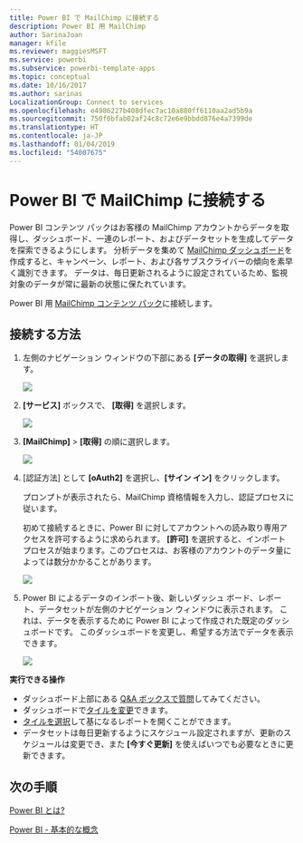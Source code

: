 ```yaml
---
title: Power BI で MailChimp に接続する
description: Power BI 用 MailChimp
author: SarinaJoan
manager: kfile
ms.reviewer: maggiesMSFT
ms.service: powerbi
ms.subservice: powerbi-template-apps
ms.topic: conceptual
ms.date: 10/16/2017
ms.author: sarinas
LocalizationGroup: Connect to services
ms.openlocfilehash: e4986227b408dfec7ac10a880ff6110aa2ad5b9a
ms.sourcegitcommit: 750f0bfab02af24c8c72e6e9bbdd876e4a7399de
ms.translationtype: HT
ms.contentlocale: ja-JP
ms.lasthandoff: 01/04/2019
ms.locfileid: "54007675"
---
```

# <a name="connect-to-mailchimp-with-power-bi"></a>Power BI で MailChimp に接続する
Power BI コンテンツ パックはお客様の MailChimp アカウントからデータを取得し、ダッシュボード、一連のレポート、およびデータセットを生成してデータを探索できるようにします。 分析データを集めて [MailChimp ダッシュボード](https://powerbi.microsoft.com/integrations/mailchimp)を作成すると、キャンペーン、レポート、および各サブスクライバーの傾向を素早く識別できます。 データは、毎日更新されるように設定されているため、監視対象のデータが常に最新の状態に保たれています。

Power BI 用 [MailChimp コンテンツ パック](https://app.powerbi.com/getdata/services/mailchimp)に接続します。

## <a name="how-to-connect"></a>接続する方法
1. 左側のナビゲーション ウィンドウの下部にある **[データの取得]** を選択します。
   
    ![](media/service-connect-to-mailchimp/pbi_getdata.png)
2. **[サービス]** ボックスで、 **[取得]** を選択します。
   
   ![](media/service-connect-to-mailchimp/pbi_getservices.png)
3. **[MailChimp]** \> **[取得]** の順に選択します。
   
   ![](media/service-connect-to-mailchimp/mailchimp.png)
4. [認証方法] として **[oAuth2]** を選択し、**[サイン イン]** をクリックします。
   
    プロンプトが表示されたら、MailChimp 資格情報を入力し、認証プロセスに従います。
   
    初めて接続するときに、Power BI に対してアカウントへの読み取り専用アクセスを許可するように求められます。 **[許可]** を選択すると、インポート プロセスが始まります。このプロセスは、お客様のアカウントのデータ量によっては数分かかることがあります。
   
    ![](media/service-connect-to-mailchimp/allow.png)
5. Power BI によるデータのインポート後、新しいダッシュ ボード、レポート、データセットが左側のナビゲーション ウィンドウに表示されます。 これは、データを表示するために Power BI によって作成された既定のダッシュボードです。 このダッシュボードを変更し、希望する方法でデータを表示できます。
   
   ![](media/service-connect-to-mailchimp/pbi_mailchimpnewdash.png)

**実行できる操作**

* ダッシュボード上部にある [Q&A ボックスで質問](consumer/end-user-q-and-a.md)してみてください。
* ダッシュボードで[タイルを変更](service-dashboard-edit-tile.md)できます。
* [タイルを選択](consumer/end-user-tiles.md)して基になるレポートを開くことができます。
* データセットは毎日更新するようにスケジュール設定されますが、更新のスケジュールは変更でき、また **[今すぐ更新]** を使えばいつでも必要なときに更新できます。

## <a name="next-steps"></a>次の手順
[Power BI とは?](power-bi-overview.md)

[Power BI - 基本的な概念](consumer/end-user-basic-concepts.md)

